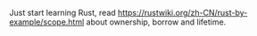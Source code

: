 Just start learning Rust, read https://rustwiki.org/zh-CN/rust-by-example/scope.html about ownership, borrow and lifetime.